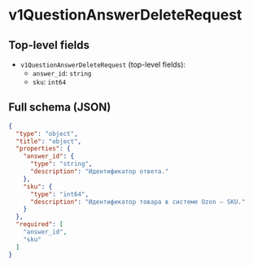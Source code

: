 # v1QuestionAnswerDeleteRequest

## Top-level fields
- `v1QuestionAnswerDeleteRequest` (top-level fields):
  - `answer_id`: `string`
  - `sku`: `int64`

## Full schema (JSON)
```json
{
  "type": "object",
  "title": "object",
  "properties": {
    "answer_id": {
      "type": "string",
      "description": "Идентификатор ответа."
    },
    "sku": {
      "type": "int64",
      "description": "Идентификатор товара в системе Ozon — SKU."
    }
  },
  "required": [
    "answer_id",
    "sku"
  ]
}
```
